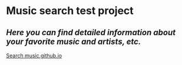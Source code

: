 # Music search test project
## _Here you can find detailed information about your favorite music and artists, etc._

[Search music.github.io](https://garryvar.github.io/music-searching.github.io/)
